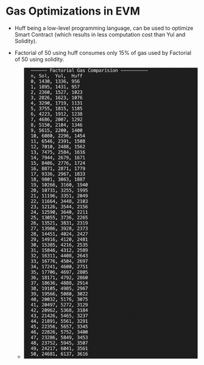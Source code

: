 # Gas Optimizations in EVM
 - Huff being a low-level programming language, can be used to optimize Smart Contract (which results in less computation cost than Yul and Solidity).

 - Factorial of 50 using huff consumes only 15% of gas used by Factorial of 50 using solidity.
   - <img src="Factorial_GasConsumption.png"/>
